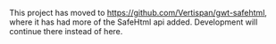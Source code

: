 This project has moved to https://github.com/Vertispan/gwt-safehtml, where it has
had more of the SafeHtml api added. Development will continue there instead of here.